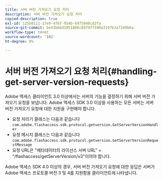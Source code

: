 ```yaml
---
title: 서버 버전 가져오기 요청 처리
description: 서버 버전 가져오기 요청 처리
copied-description: true
exl-id: 125b0111-17e9-4f6f-954b-6975048cd2fa
source-git-commit: be43bbbd1051886c8979ff590a3197b2a7249b6a
workflow-type: tm+mt
source-wordcount: '102'
ht-degree: 0%

---
```


# 서버 버전 가져오기 요청 처리{#handling-get-server-version-requests}

Adobe 액세스 클라이언트 3.0 이상에서는 서버의 기능을 결정하기 위해 서버 버전 가져오기 요청을 보냅니다. Adobe 액세스 SDK 3.0 이상을 사용하는 모든 서버는 서버 버전 가져오기 요청에 대한 지원을 구현해야 합니다.

* 요청 처리기 클래스는 다음과 같습니다 `com.adobe.flashaccess.sdk.protocol.getversion.GetServerVersionHandler`
* 요청 메시지 클래스는 다음과 같습니다 `com.adobe.flashaccess.sdk.protocol.getversion.GetServerVersionRequestMessage`
* 요청 URL은 &quot;메타데이터의 라이선스 서버 URL&quot; + &quot;/flashaccess/getServerVersion/v3&quot;이어야 합니다.

Adobe 액세스 SDK 4.0 이상의 경우, 서버 버전 가져오기 요청에 대한 응답은 서버가 Adobe 액세스 프로토콜 버전 3 및 4를 지원함을 클라이언트에 나타냅니다.
